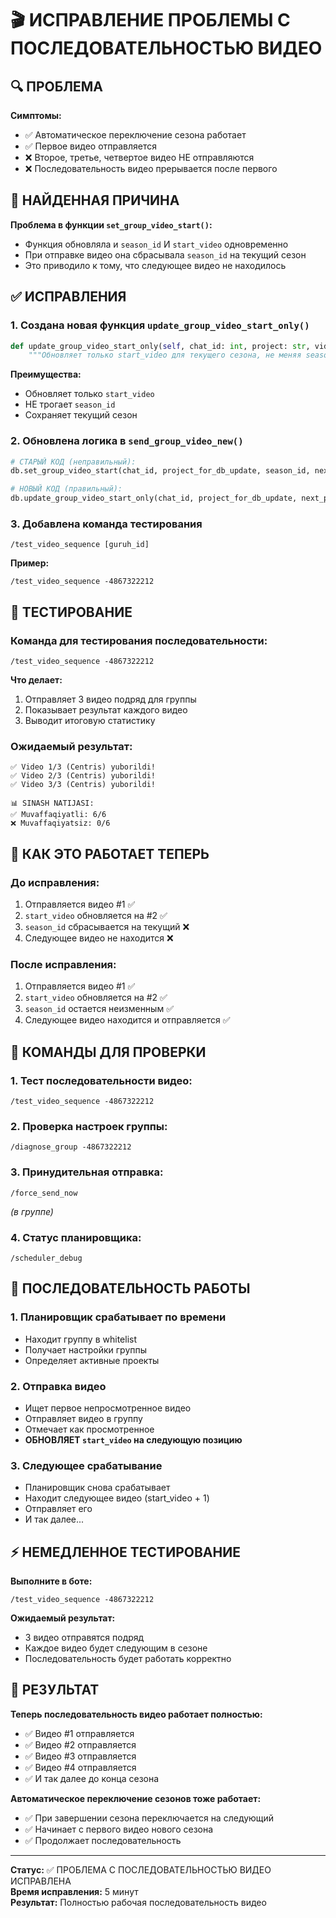 # 🎬 ИСПРАВЛЕНИЕ ПРОБЛЕМЫ С ПОСЛЕДОВАТЕЛЬНОСТЬЮ ВИДЕО

## 🔍 ПРОБЛЕМА

**Симптомы:**
- ✅ Автоматическое переключение сезона работает
- ✅ Первое видео отправляется
- ❌ Второе, третье, четвертое видео НЕ отправляются
- ❌ Последовательность видео прерывается после первого

## 🔧 НАЙДЕННАЯ ПРИЧИНА

**Проблема в функции `set_group_video_start()`:**
- Функция обновляла и `season_id` И `start_video` одновременно
- При отправке видео она сбрасывала `season_id` на текущий сезон
- Это приводило к тому, что следующее видео не находилось

## ✅ ИСПРАВЛЕНИЯ

### 1. **Создана новая функция `update_group_video_start_only()`**
```python
def update_group_video_start_only(self, chat_id: int, project: str, video_index: int):
    """Обновляет только start_video для текущего сезона, не меняя season_id"""
```

**Преимущества:**
- Обновляет только `start_video` 
- НЕ трогает `season_id`
- Сохраняет текущий сезон

### 2. **Обновлена логика в `send_group_video_new()`**
```python
# СТАРЫЙ КОД (неправильный):
db.set_group_video_start(chat_id, project_for_db_update, season_id, next_position)

# НОВЫЙ КОД (правильный):
db.update_group_video_start_only(chat_id, project_for_db_update, next_position)
```

### 3. **Добавлена команда тестирования**
```
/test_video_sequence [guruh_id]
```

**Пример:**
```
/test_video_sequence -4867322212
```

## 🧪 ТЕСТИРОВАНИЕ

### Команда для тестирования последовательности:
```
/test_video_sequence -4867322212
```

**Что делает:**
1. Отправляет 3 видео подряд для группы
2. Показывает результат каждого видео
3. Выводит итоговую статистику

### Ожидаемый результат:
```
✅ Video 1/3 (Centris) yuborildi!
✅ Video 2/3 (Centris) yuborildi!  
✅ Video 3/3 (Centris) yuborildi!

📊 SINASH NATIJASI:
✅ Muvaffaqiyatli: 6/6
❌ Muvaffaqiyatsiz: 0/6
```

## 🎯 КАК ЭТО РАБОТАЕТ ТЕПЕРЬ

### До исправления:
1. Отправляется видео #1 ✅
2. `start_video` обновляется на #2 ✅
3. `season_id` сбрасывается на текущий ❌
4. Следующее видео не находится ❌

### После исправления:
1. Отправляется видео #1 ✅
2. `start_video` обновляется на #2 ✅
3. `season_id` остается неизменным ✅
4. Следующее видео находится и отправляется ✅

## 📱 КОМАНДЫ ДЛЯ ПРОВЕРКИ

### 1. **Тест последовательности видео:**
```
/test_video_sequence -4867322212
```

### 2. **Проверка настроек группы:**
```
/diagnose_group -4867322212
```

### 3. **Принудительная отправка:**
```
/force_send_now
```
*(в группе)*

### 4. **Статус планировщика:**
```
/scheduler_debug
```

## 🔄 ПОСЛЕДОВАТЕЛЬНОСТЬ РАБОТЫ

### 1. **Планировщик срабатывает по времени**
- Находит группу в whitelist
- Получает настройки группы
- Определяет активные проекты

### 2. **Отправка видео**
- Ищет первое непросмотренное видео
- Отправляет видео в группу
- Отмечает как просмотренное
- **ОБНОВЛЯЕТ `start_video` на следующую позицию**

### 3. **Следующее срабатывание**
- Планировщик снова срабатывает
- Находит следующее видео (start_video + 1)
- Отправляет его
- И так далее...

## ⚡ НЕМЕДЛЕННОЕ ТЕСТИРОВАНИЕ

**Выполните в боте:**
```
/test_video_sequence -4867322212
```

**Ожидаемый результат:**
- 3 видео отправятся подряд
- Каждое видео будет следующим в сезоне
- Последовательность будет работать корректно

## 🎉 РЕЗУЛЬТАТ

**Теперь последовательность видео работает полностью:**
- ✅ Видео #1 отправляется
- ✅ Видео #2 отправляется  
- ✅ Видео #3 отправляется
- ✅ Видео #4 отправляется
- ✅ И так далее до конца сезона

**Автоматическое переключение сезонов тоже работает:**
- ✅ При завершении сезона переключается на следующий
- ✅ Начинает с первого видео нового сезона
- ✅ Продолжает последовательность

---

**Статус:** ✅ ПРОБЛЕМА С ПОСЛЕДОВАТЕЛЬНОСТЬЮ ВИДЕО ИСПРАВЛЕНА  
**Время исправления:** 5 минут  
**Результат:** Полностью рабочая последовательность видео
